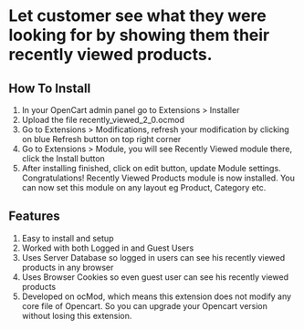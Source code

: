 # Let customer see what they were looking for by showing them their recently viewed products.

## How To Install
1) In your OpenCart admin panel go to Extensions > Installer
2) Upload the file recently_viewed_2_0.ocmod
3) Go to Extensions > Modifications, refresh your modification by clicking on blue Refresh button on top right corner
4) Go to Extensions > Module, you will see Recently Viewed module there, click the Install button
5) After installing finished, click on edit button, update Module settings.
Congratulations! Recently Viewed Products module is now installed. You can now set this module on any layout eg Product, Category etc.


## Features
1. Easy to install and setup
2. Worked with both Logged in and Guest Users
3. Uses Server Database so logged in users can see his recently viewed products in any browser
4. Uses Browser Cookies so even guest user can see his recently viewed products
5. Developed on ocMod, which means this extension does not modify any core file of Opencart. So you can upgrade your Opencart version without losing this extension.
